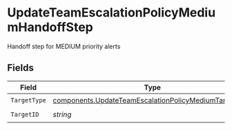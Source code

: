 # UpdateTeamEscalationPolicyMediumHandoffStep

Handoff step for MEDIUM priority alerts


## Fields

| Field                                                                                                                          | Type                                                                                                                           | Required                                                                                                                       | Description                                                                                                                    |
| ------------------------------------------------------------------------------------------------------------------------------ | ------------------------------------------------------------------------------------------------------------------------------ | ------------------------------------------------------------------------------------------------------------------------------ | ------------------------------------------------------------------------------------------------------------------------------ |
| `TargetType`                                                                                                                   | [components.UpdateTeamEscalationPolicyMediumTargetType](../../models/components/updateteamescalationpolicymediumtargettype.md) | :heavy_check_mark:                                                                                                             | N/A                                                                                                                            |
| `TargetID`                                                                                                                     | *string*                                                                                                                       | :heavy_check_mark:                                                                                                             | N/A                                                                                                                            |